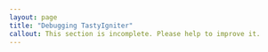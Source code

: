 ```yaml
---
layout: page
title: "Debugging TastyIgniter"
callout: This section is incomplete. Please help to improve it.
---
```

